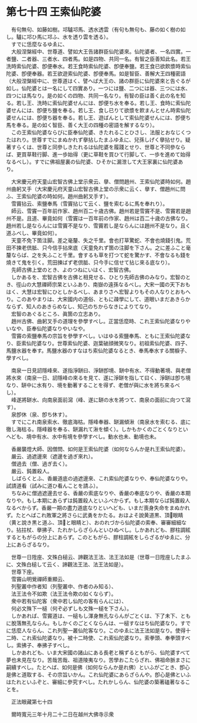 # 第七十四 王索仙陀婆
　有句無句、如藤如樹。邛驢邛馬、透水透雲（有句も無句も、藤の如く樹の如し。驢に邛ひ馬に邛ふ、水を透り雲を透る）。  
　すでに恁麼なるゆゑに、  
　大般涅槃經中、世尊道、譬如大王告諸群臣仙陀婆來。仙陀婆者、一名四實。一者鹽、二者器、三者水、四者馬。如是四物、共同一名。有智之臣善知此名。若王洗時索仙陀婆、卽便奉水。若王食時索仙陀婆、卽便奉鹽。若王食已欲飮漿時索仙陀婆、卽便奉器。若王欲遊索仙陀婆、卽便奉馬。如是智臣、善解大王四種密語（大般涅槃經中に、世尊道はく、譬へば大王の、諸の群臣に仙陀婆來と告ぐるが如し。仙陀婆とは一名にして四實あり。一つには鹽、二つには器、三つには水、四つには馬なり。是の如くの四物、共同一名なり。有智の臣は善く此の名を知る。若し王、洗時に索仙陀婆せんには、卽便ち水を奉る。若し王、食時に索仙陀婆せんには、卽便ち鹽を奉る。若し王、食し已りて欲漿を飮まんとせん時索仙陀婆せんには、卽便ち器を奉る。若し王、遊ばんとして索仙陀婆せんには、卽便ち馬を奉る。是の如く智臣、善く大王の四種の密語を解するなり）。  
　この王索仙陀婆ならびに臣奉仙陀婆、きたれることひさし、法服とおなじくつたはれり。世尊すでにまぬかれず擧拈したまふゆゑに、兒孫しげく擧拈せり。疑著すらくは、世尊と同參しきたれるは仙陀婆を履踐とせり、世尊と不同參ならば、更買草鞋行脚、進一歩始得（更に草鞋を買ひて行脚して、一歩を進めて始得なるべし）。すでに佛祖屋裏の仙陀婆、ひそかに漏泄して大王家裏に仙陀婆あり。  
  
　大宋慶元府天童山宏智古佛上堂示衆云、擧、僧問趙州、王索仙陀婆時如何。趙州曲躬叉手（大宋慶元府天童山宏智古佛上堂の示衆に云く、擧す、僧趙州に問ふ、王索仙陀婆の時如何。趙州曲躬叉手す）。  
　雪竇拈云、索鹽奉馬（雪竇拈じて云く、鹽を索むるに馬を奉れり）。  
　師云、雪竇一百年前作家、趙州百二十歳古佛。趙州若是雪竇不是、雪竇若是趙州不是。且道、畢竟如何（雪竇は一百年前の作家、趙州は百二十歳の古佛なり。趙州若し是ならんには雪竇不是なり、雪竇若し是ならんには趙州不是なり。且く道ふべし、畢竟如何）。  
　天童不免下箇注脚。差之毫釐、失之千里。會也打草驚蛇、不會也燒錢引鬼。荒田不揀老倶胝、只今信手拈來底（天童免れず箇の注脚を下さん。之に差ふこと毫釐ならば、之を失ふこと千里。會するも草を打つて蛇を驚かす、不會なるも錢を燒きて鬼を引く。荒田揀ばず老倶胝、只今手に信せて拈じ來る底なり）。  
　先師古佛上堂のとき、よのつねにいはく、宏智古佛。  
　しかあるを、宏智古佛を古佛と相見せる、ひとり先師古佛のみなり。宏智のとき、徑山の大慧禪師宗杲といふあり、南嶽の遠孫なるべし。大宋一國の天下おもはく、大慧は宏智にひとしかるべし、あまりさへ宏智よりもその人なりとおもへり。このあやまりは、大宋國内の道俗、ともに疎學にして、道眼いまだあきらかならず、知人のあきらめなし、知己のちからなきによりてなり。  
　宏智のあぐるところ、眞箇の立志あり。  
　趙州古佛、曲躬叉手の道理を參學すべし。正當恁麼時、これ王索仙陀婆なりやいなや、臣奉仙陀婆なりやいなや。  
　雪竇の索鹽奉馬の宗旨を參學すべし。いはゆる索鹽奉馬、ともに王索仙陀婆なり、臣索仙陀婆なり。世尊索仙陀婆、迦葉破顔微笑なり。初祖索仙陀婆、四子、馬鹽水器を奉す。馬鹽水器のすなはち索仙陀婆なるとき、奉馬奉水する關棙子、學すべし。  
  
　南泉一日見訒隱峰來、遂指淨缾曰、淨缾卽境、缾中有水、不得動著境、與老僧將水來（南泉一日、訒隱峰の來るを見て、遂に淨缾を指して曰く、淨缾は卽ち境なり、缾中に水有り、境を動著することを得ず、老僧が與に水を將ち來るべし）。  
　峰遂將缾水、向南泉面前瀉（峰、遂に缾の水を將つて、南泉の面前に向つて瀉す）。  
　泉卽休（泉、卽ち休す）。  
　すでにこれ南泉索水、徹底海枯。隱峰奉器、缾漏傾湫（南泉水を索むる、底に徹し海枯る。隱峰器を奉る、缾漏れて湫を傾く）。しかもかくのごとくなりといへども、境中有水、水中有境を參學すべし。動水也未、動境也未。  
  
　香嚴襲燈大師、因僧問、如何是王索仙陀婆（如何ならんか是れ王索仙陀婆）。  
　嚴云、過遮邊來（遮邊を過ぎ來れ）。  
　僧過去（僧、過ぎ去く）。  
　嚴云、鈍置殺人。  
　しばらくとふ、香嚴道底の過遮邊來、これ索仙陀婆なりや、奉仙陀婆なりや。試請道看（試みに道ひ看んことを請ふ）。  
　ちなみに僧過遮邊去せる、香嚴の索底なりや、香嚴の奉底なりや、香嚴の本期なりや。もし本期にあらずは鈍置殺人といふべからず。もし本期ならば鈍置殺人なるべからず。香嚴一期の盡力道底なりといへども、いまだ喪身失命をまぬかれず。たとへばこれ敗軍之將さらに武勇をかたる。おほよそ說黄道黒、頂𩕳眼睛（黄と說き黒と道ふ、頂𩕳と眼睛と）、おのれづから仙陀婆の索奉、審審細細なり。拈拄杖、擧拂子、たれかしらざらんといひぬべし。しかあれども、膠柱調絃するともがらの分上にあらず。このともがら、膠柱調絃をしらざるがゆゑに、分上にあらざるなり。  
  
　世尊一日陞座、文殊白槌云、諦觀法王法、法王法如是（世尊一日陞座したまふに、文殊白槌して云く、諦觀法王法、法王法如是）。  
　世尊下座。  
　雪竇山明覺禪師重顯云、  
　列聖叢中作者知（列聖叢中、作者のみ知る）、  
　法王法令不如欺（法王法令欺の如くならず）。  
　衆中若有仙陀客（衆中若し仙陀の客有らんには）、  
　何必文殊下一槌（何ぞ必ずしも文殊一槌を下さん）。  
　しかあれば、雪竇道は、一槌もし渾身無孔ならんがごとくは、下了未下、ともに脫落無孔ならん。もしかくのごとくならんは、一槌すなはち仙陀婆なり。すでに恁麼人ならん、これ列聖一叢仙陀客なり。このゆゑに法王法如是なり。使得十二時、これ索仙陀婆なり。被十二時使、これ索仙陀婆なり。索拳頭、奉拳頭すべし。索拂子、奉拂子すべし。  
　しかあれども、いま大宋國の諸山にある長老と稱ずるともがら、仙陀婆すべて夢也未見在なり。苦哉苦哉、祖道陵夷なり。苦學おこたらざれ、佛祖命脈まさに嗣續すべし。たとへば、如何是佛（如何ならんか是れ佛）といふがごとき、卽心是佛と道取する、その宗旨いかん。これ仙陀婆にあらざらんや。卽心是佛といふはたれといふぞと、審細に參究すべし。たれかしらん、仙陀婆の築著磕著なることを。  
  
　正法眼藏第七十四  
  
　爾時寬元三年十月二十二日在越州大佛寺示衆